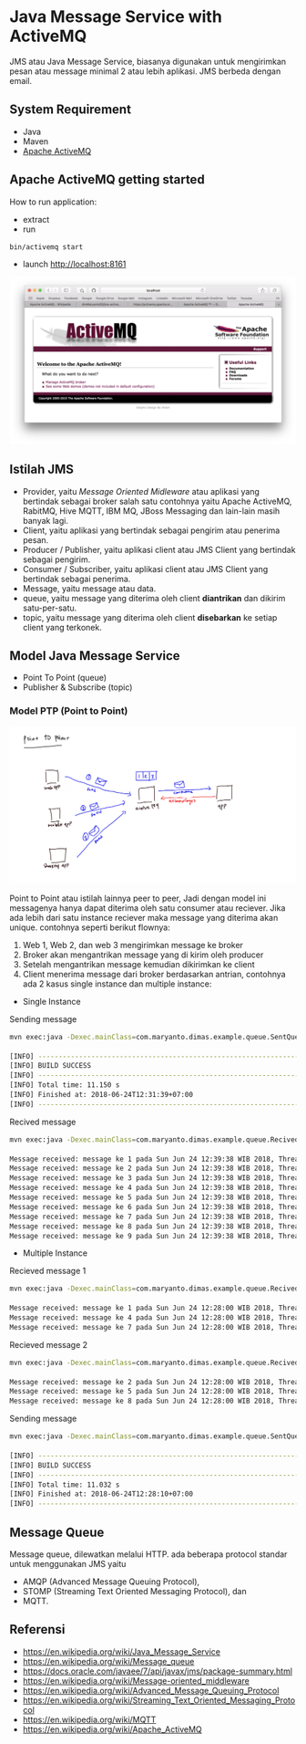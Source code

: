 # Java Message Service with ActiveMQ

JMS atau Java Message Service, biasanya digunakan untuk mengirimkan pesan atau message minimal 2 atau lebih aplikasi. JMS berbeda dengan email.

## System Requirement

- Java
- Maven
- [Apache ActiveMQ](http://activemq.apache.org/download.html)

## Apache ActiveMQ getting started

How to run application:

- extract
- run

```bash
bin/activemq start
```

- launch [http://localhost:8161](http://localhost:8161)

![activemq webapp](imgs/webapp-activemq.png)

## Istilah JMS

- Provider, yaitu _Message Oriented Midleware_ atau aplikasi yang bertindak sebagai broker salah satu contohnya yaitu Apache ActiveMQ, RabitMQ, Hive MQTT, IBM MQ, JBoss Messaging dan lain-lain masih banyak lagi.
- Client, yaitu aplikasi yang bertindak sebagai pengirim atau penerima pesan.
- Producer / Publisher, yaitu aplikasi client atau JMS Client yang bertindak sebagai pengirim.
- Consumer / Subscriber, yaitu aplikasi client atau JMS Client yang bertindak sebagai penerima.
- Message, yaitu message atau data.
- queue, yaitu message yang diterima oleh client **diantrikan** dan dikirim satu-per-satu.
- topic, yaitu message yang diterima oleh client **disebarkan** ke setiap client yang terkonek.

## Model Java Message Service

- Point To Point (queue)
- Publisher & Subscribe (topic)

### Model PTP (Point to Point)

![model point to point](imgs/model-point-to-point.jpg)

Point to Point atau istilah lainnya peer to peer, Jadi dengan model ini messagenya hanya dapat diterima oleh satu consumer atau reciever. Jika ada lebih dari satu instance reciever maka message yang diterima akan unique. contohnya seperti berikut flownya:

1. Web 1, Web 2, dan web 3 mengirimkan message ke broker
2. Broker akan mengantrikan message yang di kirim oleh producer
3. Setelah mengantrikan message kemudian dikirimkan ke client
4. Client menerima message dari broker berdasarkan antrian, contohnya ada 2 kasus single instance dan multiple instance:

- Single Instance

Sending message

```bash
mvn exec:java -Dexec.mainClass=com.maryanto.dimas.example.queue.SentQueue

[INFO] ------------------------------------------------------------------------
[INFO] BUILD SUCCESS
[INFO] ------------------------------------------------------------------------
[INFO] Total time: 11.150 s
[INFO] Finished at: 2018-06-24T12:31:39+07:00
[INFO] ------------------------------------------------------------------------
```

Recived message

```bash
mvn exec:java -Dexec.mainClass=com.maryanto.dimas.example.queue.RecivedQueue

Message received: message ke 1 pada Sun Jun 24 12:39:38 WIB 2018, Thread: ActiveMQ Session Task
Message received: message ke 2 pada Sun Jun 24 12:39:38 WIB 2018, Thread: ActiveMQ Session Task
Message received: message ke 3 pada Sun Jun 24 12:39:38 WIB 2018, Thread: ActiveMQ Session Task
Message received: message ke 4 pada Sun Jun 24 12:39:38 WIB 2018, Thread: ActiveMQ Session Task
Message received: message ke 5 pada Sun Jun 24 12:39:38 WIB 2018, Thread: ActiveMQ Session Task
Message received: message ke 6 pada Sun Jun 24 12:39:38 WIB 2018, Thread: ActiveMQ Session Task
Message received: message ke 7 pada Sun Jun 24 12:39:38 WIB 2018, Thread: ActiveMQ Session Task
Message received: message ke 8 pada Sun Jun 24 12:39:38 WIB 2018, Thread: ActiveMQ Session Task
Message received: message ke 9 pada Sun Jun 24 12:39:38 WIB 2018, Thread: ActiveMQ Session Task
```
  
- Multiple Instance

Recieved message 1

```bash
mvn exec:java -Dexec.mainClass=com.maryanto.dimas.example.queue.RecivedQueue

Message received: message ke 1 pada Sun Jun 24 12:28:00 WIB 2018, Thread: ActiveMQ Session Task
Message received: message ke 4 pada Sun Jun 24 12:28:00 WIB 2018, Thread: ActiveMQ Session Task
Message received: message ke 7 pada Sun Jun 24 12:28:00 WIB 2018, Thread: ActiveMQ Session Task
```

Recieved message 2

```bash
mvn exec:java -Dexec.mainClass=com.maryanto.dimas.example.queue.RecivedQueue

Message received: message ke 2 pada Sun Jun 24 12:28:00 WIB 2018, Thread: ActiveMQ Session Task
Message received: message ke 5 pada Sun Jun 24 12:28:00 WIB 2018, Thread: ActiveMQ Session Task
Message received: message ke 8 pada Sun Jun 24 12:28:00 WIB 2018, Thread: ActiveMQ Session Task
```

Sending message

```bash
mvn exec:java -Dexec.mainClass=com.maryanto.dimas.example.queue.SentQueue

[INFO] ------------------------------------------------------------------------
[INFO] BUILD SUCCESS
[INFO] ------------------------------------------------------------------------
[INFO] Total time: 11.032 s
[INFO] Finished at: 2018-06-24T12:28:10+07:00
[INFO] ------------------------------------------------------------------------
```

## Message Queue

Message queue, dilewatkan melalui HTTP. ada beberapa protocol standar untuk menggunakan JMS yaitu 

- AMQP (Advanced Message Queuing Protocol), 
- STOMP (Streaming Text Oriented Messaging Protocol), dan 
- MQTT. 

## Referensi

- https://en.wikipedia.org/wiki/Java_Message_Service
- https://en.wikipedia.org/wiki/Message_queue
- https://docs.oracle.com/javaee/7/api/javax/jms/package-summary.html
- https://en.wikipedia.org/wiki/Message-oriented_middleware
- https://en.wikipedia.org/wiki/Advanced_Message_Queuing_Protocol
- https://en.wikipedia.org/wiki/Streaming_Text_Oriented_Messaging_Protocol
- https://en.wikipedia.org/wiki/MQTT
- https://en.wikipedia.org/wiki/Apache_ActiveMQ
